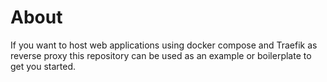 # About
If you want to host web applications using docker compose and Traefik as reverse proxy this
repository can be used as an example or boilerplate to get you started.